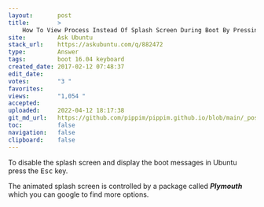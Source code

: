 ```yaml
---
layout:       post
title:        >
    How To View Process Instead Of Splash Screen During Boot By Pressing A Key?
site:         Ask Ubuntu
stack_url:    https://askubuntu.com/q/882472
type:         Answer
tags:         boot 16.04 keyboard
created_date: 2017-02-12 07:48:37
edit_date:    
votes:        "3 "
favorites:    
views:        "1,054 "
accepted:     
uploaded:     2022-04-12 18:17:38
git_md_url:   https://github.com/pippim/pippim.github.io/blob/main/_posts/2017/2017-02-12-How-To-View-Process-Instead-Of-Splash-Screen-During-Boot-By-Pressing-A-Key_.md
toc:          false
navigation:   false
clipboard:    false
---
```


To disable the splash screen and display the boot messages in Ubuntu press the <kbd>Esc</kbd> key.

The animated splash screen is controlled by a package called ***Plymouth*** which you can google to find more options.
